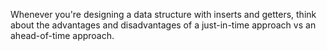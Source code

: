 Whenever you're designing a data structure with inserts and getters,
think about the advantages and disadvantages of a just-in-time approach vs an ahead-of-time approach.
